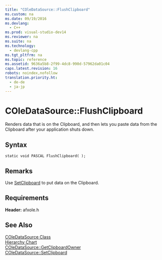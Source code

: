 ```yaml
---
title: "COleDataSource::FlushClipboard"
ms.custom: na
ms.date: 09/19/2016
ms.devlang: 
  - C++
ms.prod: visual-studio-dev14
ms.reviewer: na
ms.suite: na
ms.technology: 
  - devlang-cpp
ms.tgt_pltfrm: na
ms.topic: reference
ms.assetid: 9636a5b8-2f99-4dc8-990d-57962da01c04
caps.latest.revision: 16
robots: noindex,nofollow
translation.priority.ht: 
  - de-de
  - ja-jp
---
```

# COleDataSource::FlushClipboard
Renders data that is on the Clipboard, and then lets you paste data from the Clipboard after your application shuts down.  
  
## Syntax  
  
```  
static void PASCAL FlushClipboard( );  
```  
  
## Remarks  
 Use [SetClipboard](../vs140/COleDataSource--SetClipboard.md) to put data on the Clipboard.  
  
## Requirements  
 **Header:** afxole.h  
  
## See Also  
 [COleDataSource Class](../Topic/COleDataSource%20Class.md)   
 [Hierarchy Chart](../vs140/Hierarchy-Chart.md)   
 [COleDataSource::GetClipboardOwner](../vs140/COleDataSource--GetClipboardOwner.md)   
 [COleDataSource::SetClipboard](../vs140/COleDataSource--SetClipboard.md)